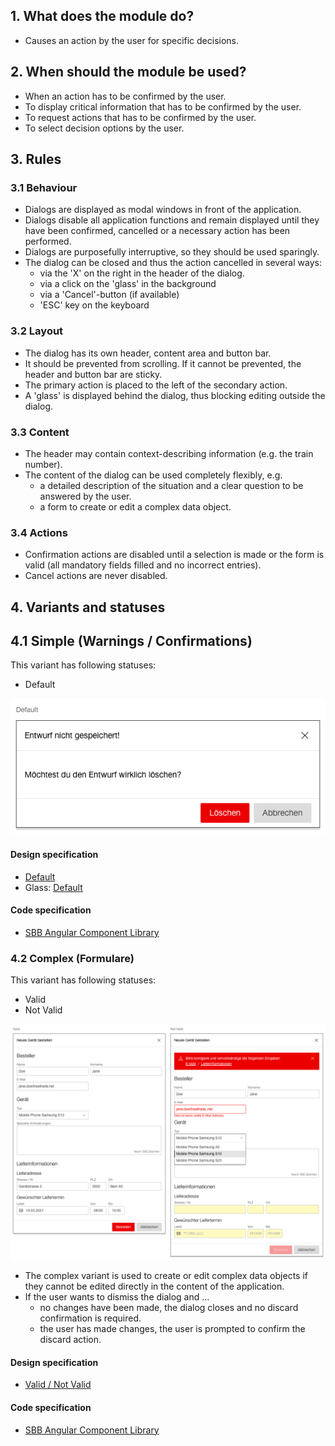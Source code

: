 ## 1. What does the module do?
* Causes an action by the user for specific decisions.


## 2. When should the module be used?
* When an action has to be confirmed by the user.
* To display critical information that has to be confirmed by the user.
* To request actions that has to be confirmed by the user.
* To select decision options by the user.


## 3. Rules

### 3.1 Behaviour
* Dialogs are displayed as modal windows in front of the application.
* Dialogs disable all application functions and remain displayed until they have been confirmed, cancelled or a necessary action has been performed.
* Dialogs are purposefully interruptive, so they should be used sparingly.
* The dialog can be closed and thus the action cancelled in several ways:
    * via the 'X' on the right in the header of the dialog.
    * via a click on the 'glass' in the background
    * via a 'Cancel'-button (if available)
    * 'ESC' key on the keyboard

### 3.2 Layout
* The dialog has its own header, content area and button bar.
* It should be prevented from scrolling. If it cannot be prevented, the header and button bar are sticky.
* The primary action is placed to the left of the secondary action.
* A 'glass' is displayed behind the dialog, thus blocking editing outside the dialog.

### 3.3 Content
* The header may contain context-describing information (e.g. the train number).
* The content of the dialog can be used completely flexibly, e.g.
    * a detailed description of the situation and a clear question to be answered by the user.
    * a form to create or edit a complex data object.

### 3.4 Actions
* Confirmation actions are disabled until a selection is made or the form is valid (all mandatory fields filled and no incorrect entries).
* Cancel actions are never disabled.


## 4. Variants and statuses
## 4.1 Simple (Warnings / Confirmations)
This variant has following statuses:
* Default

![Image of the dialog module in the simple variant](https://raw.githubusercontent.com/sbb-design-systems/design-system-webapp-documentation/master/documentation/modules/dialog/images/Dialog_Simple.png 'class: image')

#### Design specification
* [Default](https://www.sketch.com/s/36ab4f9f-f7f8-436e-9d7e-0f2088e52e04/a/gkVMoM#Inspector)
* Glass: [Default](https://www.sketch.com/s/58b25e4c-bf9c-4f74-973f-503538fcbea2/a/vjRQvb#Inspector)

#### Code specification
* [SBB Angular Component Library](https://angular.app.sbb.ch/angular/components/dialog?variant=lean)

### 4.2 Complex (Formulare)
This variant has following statuses:
* Valid
* Not Valid

![Image of the dialog module in the complex variant](https://raw.githubusercontent.com/sbb-design-systems/design-system-webapp-documentation/master/documentation/modules/dialog/images/Dialog_Complex.png 'class: image')

* The complex variant is used to create or edit complex data objects if they cannot be edited directly in the content of the application.
* If the user wants to dismiss the dialog and ...
    * no changes have been made, the dialog closes and no discard confirmation is required.
    * the user has made changes, the user is prompted to confirm the discard action.

#### Design specification
* [Valid / Not Valid](https://www.sketch.com/s/36ab4f9f-f7f8-436e-9d7e-0f2088e52e04/a/ZOW5MWJ#Inspector)

#### Code specification
* [SBB Angular Component Library](https://angular.app.sbb.ch/angular/components/dialog?variant=lean)